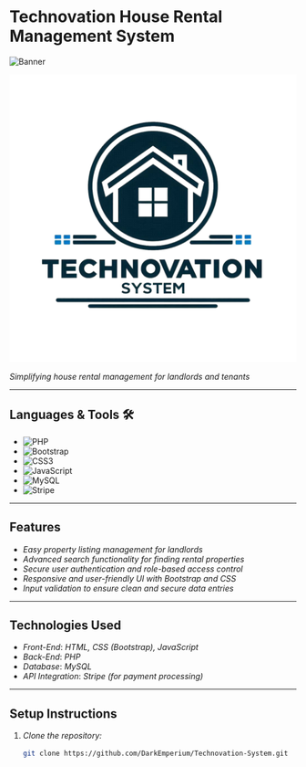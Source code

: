 # Technovation House Rental Management System

![Banner](https://github.com/DarkEmperium/Technovation-System/blob/main/assets/images/banner1.png)

![Logo](https://github.com/DarkEmperium/Technovation-System/blob/main/assets/images/logo.png)

*Simplifying house rental management for landlords and tenants*

---

## **Languages & Tools** 🛠️
- ![PHP](https://img.shields.io/badge/PHP-777BB4?style=for-the-badge&logo=php&logoColor=white)
- ![Bootstrap](https://img.shields.io/badge/Bootstrap-7952B3?style=for-the-badge&logo=bootstrap&logoColor=white)
- ![CSS3](https://img.shields.io/badge/CSS3-1572B6?style=for-the-badge&logo=css3&logoColor=white)
- ![JavaScript](https://img.shields.io/badge/JavaScript-F7DF1E?style=for-the-badge&logo=javascript&logoColor=black)
- ![MySQL](https://img.shields.io/badge/MySQL-4479A1?style=for-the-badge&logo=mysql&logoColor=white)
- ![Stripe](https://img.shields.io/badge/Stripe-008CDD?style=for-the-badge&logo=stripe&logoColor=white)

---

## **Features**

- *Easy property listing management for landlords*
- *Advanced search functionality for finding rental properties*
- *Secure user authentication and role-based access control*
- *Responsive and user-friendly UI with Bootstrap and CSS*
- *Input validation to ensure clean and secure data entries*

---

## **Technologies Used**

- *Front-End*: *HTML, CSS (Bootstrap), JavaScript*
- *Back-End*: *PHP*
- *Database*: *MySQL*
- *API Integration*: *Stripe (for payment processing)*

---

## **Setup Instructions**

1. *Clone the repository:*
   ```bash
   git clone https://github.com/DarkEmperium/Technovation-System.git
